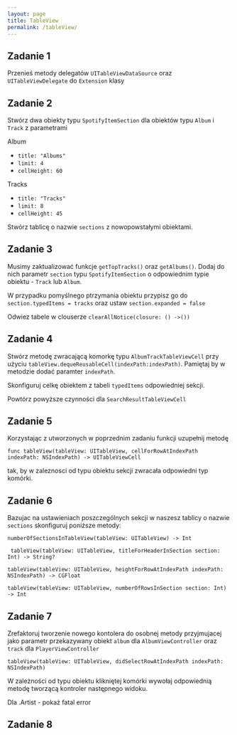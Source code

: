 ```yaml
---
layout: page
title: TableView
permalink: /tableView/
---
```



Zadanie 1
----------

Przenieś metody delegatów ```UITableViewDataSource``` oraz  ```UITableViewDelegate``` do ```Extension``` klasy

Zadanie 2
-----------

Stwórz dwa obiekty typu ```SpotifyItemSection``` dla obiektów typu ```Album``` i ```Track``` z parametrami

Album

* ```title: "Albums"```
* ```limit: 4```
* ```cellHeight: 60```

Tracks

* ```title: "Tracks"```
* ```limit: 8```
* ```cellHeight: 45```
                                                                                                  
Stwórz tablicę o nazwie ```sections``` z nowopowstałymi obiektami. 


Zadanie 3
-----------

Musimy zaktualizować funkcje  ```getTopTracks()``` oraz  ```getAlbums()```. 
Dodaj do nich parametr ```section``` typu  ```SpotifyItemSection``` o odpowiednim typie obiektu - ```Track``` lub ```Album```.

W przypadku pomyślnego ptrzymania obiektu przypisz go do ```section.typedItems = tracks``` oraz ustaw ```section.expanded = false```

Odwiez tabele w clouserze  ```clearAllNotice(closure: () ->())```

Zadanie 4
-----------

Stwórz metodę zwracającą komorkę typu  ```AlbumTrackTableViewCell``` przy użyciu ```tableView.dequeReusableCell(indexPath:indexPath)```. Pamiętaj by w metodzie dodać paramter ```indexPath```.

Skonfiguruj celkę obiektem  z tabeli ```typedItems``` odpowiedniej sekcji.

Powtórz powyższe czynności  dla ```SearchResultTableViewCell```

Zadanie 5
-----------

Korzystając z utworzonych w poprzednim zadaniu funkcji 
uzupełnij metodę 

 ```func tableView(tableView: UITableView, cellForRowAtIndexPath indexPath: NSIndexPath) -> UITableViewCell ```

tak, by w  zaleznosci od typu obiektu sekcji zwracała odpowiedni typ komórki.


Zadanie 6
-----------
Bazujac na ustawieniach poszczególnych sekcji w  naszesz tablicy o nazwie ```sections``` skonfiguruj poniższe metody:

 ```numberOfSectionsInTableView(tableView: UITableView) -> Int```
 
``` tableView(tableView: UITableView, titleForHeaderInSection section: Int) -> String?```
 
  ```tableView(tableView: UITableView, heightForRowAtIndexPath indexPath: NSIndexPath) -> CGFloat```
  
  ```tableView(tableView: UITableView, numberOfRowsInSection section: Int) -> Int ```
 

Zadanie 7
-----------

Zrefaktoruj tworzenie nowego kontolera do osobnej metody przyjmujacej jako parametr przekazywany obiekt  ```album```
dla  ```AlbumViewController``` oraz  ```track``` dla ```PlayerViewController```

 ```tableView(tableView: UITableView, didSelectRowAtIndexPath indexPath: NSIndexPath)  ```

W zależności od typu obiektu klikniętej komórki wywołaj odpowiednią metodę tworzącą kontroler następnego widoku.

Dla .Artist - pokaż fatal error

Zadanie 8
-----------

